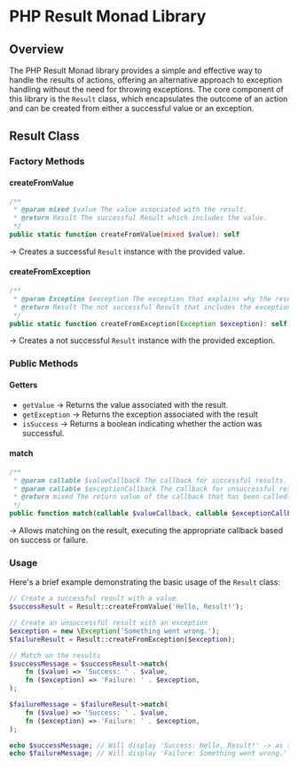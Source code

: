 # PHP Result Monad Library

## Overview

The PHP Result Monad library provides a simple and effective way to handle the results of actions, offering an alternative approach to exception handling without the need for throwing exceptions. The core component of this library is the `Result` class, which encapsulates the outcome of an action and can be created from either a successful value or an exception.

## Result Class

### Factory Methods

#### createFromValue

```php
/**
 * @param mixed $value The value associated with the result.
 * @return Result The successful Result which includes the value.
 */
public static function createFromValue(mixed $value): self
```
-> Creates a successful `Result` instance with the provided value.

#### createFromException

```php
/**
 * @param Exception $exception The exception that explains why the result was not successful.
 * @return Result The not successful Result that includes the exception.
 */
public static function createFromException(Exception $exception): self
```
-> Creates a not successful `Result` instance with the provided exception.

### Public Methods

#### Getters
- `getValue` -> Returns the value associated with the result.
- `getException` -> Returns the exception associated with the result
- `isSuccess` -> Returns a boolean indicating whether the action was successful.

#### match
```php
/**
 * @param callable $valueCallback The callback for successful results.
 * @param callable $exceptionCallback The callback for unsuccessful results.
 * @return mixed The return value of the callback that has been called.
 */
public function match(callable $valueCallback, callable $exceptionCallback): mixed
```
-> Allows matching on the result, executing the appropriate callback based on success or failure.

### Usage

Here's a brief example demonstrating the basic usage of the `Result` class:

```php
// Create a successful result with a value
$successResult = Result::createFromValue('Hello, Result!');

// Create an unsuccessful result with an exception
$exception = new \Exception('Something went wrong.');
$failureResult = Result::createFromException($exception);

// Match on the results
$successMessage = $successResult->match(
    fn ($value) => 'Success: ' . $value,
    fn ($exception) => 'Failure: ' . $exception,
);

$failureMessage = $failureResult->match(
    fn ($value) => 'Success: ' . $value,
    fn ($exception) => 'Failure: ' . $exception,
);

echo $successMessage; // Will display 'Success: Hello, Result!' -> as the `Result` was successful
echo $failureMessage; // Will display 'Failure: Something went wrong.' -> as the `Result` was not successful
```